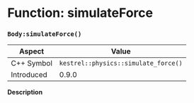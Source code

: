 
# Function: simulateForce
### `Body:simulateForce()`

| Aspect | Value |
| --- | --- |
| C++ Symbol | `kestrel::physics::simulate_force()` |
| Introduced | 0.9.0 |

**Description**


